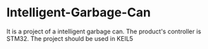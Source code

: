 # Intelligent-Garbage-Can
It is a project of a intelligent garbage can. The product's controller is STM32. The project should be used in KEIL5
